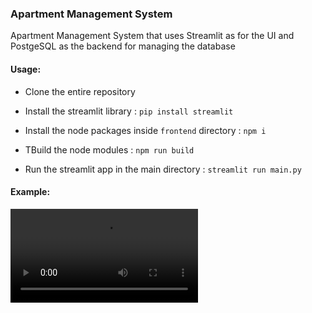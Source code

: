 ### Apartment Management System

Apartment Management System that uses Streamlit as for the UI and PostgeSQL as the backend for managing the database

#### Usage:

- Clone the entire repository

- Install the streamlit library : `pip install streamlit`

- Install the node packages inside `frontend` directory : `npm i`

- TBuild the node modules : `npm run build`

- Run the streamlit app in the main directory : `streamlit run main.py`

#### Example:

![result](file.mp4)
